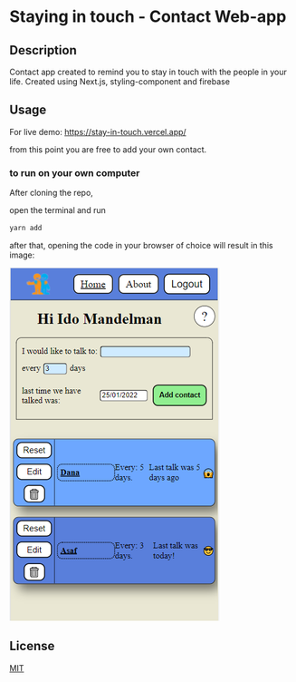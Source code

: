 
# Staying in touch - Contact Web-app

## Description
Contact app created to remind you to stay in touch with the people in your life.
Created using Next.js, styling-component and firebase 

## Usage

For live demo: https://stay-in-touch.vercel.app/

from this point you are free to add your own contact.


### to run on your own computer

After cloning the repo, 

open the terminal and run
```bash
yarn add
```

after that, opening the code in your browser of choice will result in this image:

![](public/stayingInTouch-picture.PNG)




## License
[MIT](https://choosealicense.com/licenses/mit/)

